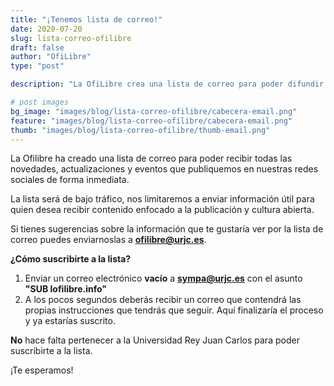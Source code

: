 ```yaml
---
title: "¡Tenemos lista de correo!"
date: 2020-07-20
slug: lista-correo-ofilibre
draft: false
author: "OfiLibre"
type: "post"

description: "La OfiLibre crea una lista de correo para poder difundir sus novedades de una manera alternativa."

# post images 
bg_image: "images/blog/lista-correo-ofilibre/cabecera-email.png"
feature: "images/blog/lista-correo-ofilibre/cabecera-email.png"
thumb: "images/blog/lista-correo-ofilibre/thumb-email.png"
---
```

La Ofilibre ha creado una lista de correo para poder recibir todas las novedades, actualizaciones y eventos que publiquemos en nuestras redes sociales de forma inmediata.

La lista será de bajo tráfico, nos limitaremos a enviar información útil para quien desea recibir contenido enfocado a la publicación y cultura abierta. 

Si tienes sugerencias sobre la información que te gustaría ver por la lista de correo puedes enviarnoslas a **ofilibre@urjc.es**.

**¿Cómo suscribirte a la lista?**

1. Enviar un correo electrónico **vacío** a **sympa@urjc.es** con el asunto **"SUB lofilibre.info"**
2. A los pocos segundos deberás recibir un correo que contendrá las propias instrucciones que tendrás que seguir. Aquí finalizaría el proceso y ya estarías suscrito.

**No** hace falta pertenecer a la Universidad Rey Juan Carlos para poder suscribirte a la lista.

¡Te esperamos!